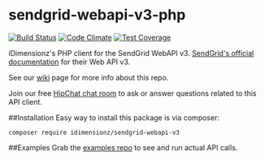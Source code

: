 # sendgrid-webapi-v3-php
[![Build Status](https://travis-ci.org/idimensionz/sendgrid-webapi-v3-php.svg?branch=master)](https://travis-ci.org/idimensionz/sendgrid-webapi-v3-php) [![Code Climate](https://codeclimate.com/github/idimensionz/sendgrid-webapi-v3-php/badges/gpa.svg)](https://codeclimate.com/github/idimensionz/sendgrid-webapi-v3-php) [![Test Coverage](https://codeclimate.com/github/idimensionz/sendgrid-webapi-v3-php/badges/coverage.svg)](https://codeclimate.com/github/idimensionz/sendgrid-webapi-v3-php/coverage)

iDimensionz's PHP client for the SendGrid WebAPI v3.
[SendGrid's official documentation](https://sendgrid.com/docs/API_Reference/Web_API_v3/index.html) for their Web API v3.

See our [wiki](https://github.com/idimensionz/sendgrid-webapi-v3-php/wiki) page for more info about this repo.

Join our free [HipChat chat room](https://www.hipchat.com/gbc1vgKYR) to ask or answer questions related to this API client.

##Installation
Easy way to install this package is via composer:

    composer require idimensionz/sendgrid-webapi-v3

##Examples
Grab the [examples repo](https://github.com/idimensionz/sendgrid-webapi-v3-examples) to see and run actual API calls.
